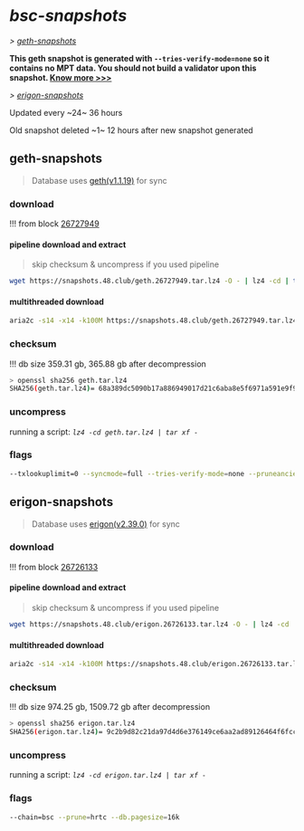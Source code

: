 # *bsc-snapshots*


*\> [geth-snapshots](#geth-snapshots)*

**This geth snapshot is generated with `--tries-verify-mode=none` so it contains no MPT data. You should not build a validator upon this snapshot. [Know more >>>](https://github.com/bnb-chain/bsc/pull/926)**

*\> [erigon-snapshots](#erigon-snapshots)*

Updated every ~24~ 36 hours

Old snapshot deleted ~1~ 12 hours after new snapshot generated

## geth-snapshots


> Database uses [geth(v1.1.19)](https://github.com/bnb-chain/bsc/releases/tag/v1.1.19) for sync


### download

<!-- begin_geth -->

!!! from block [26727949](https://bscscan.com/block/26727949)

#### pipeline download and extract
> skip checksum & uncompress if you used pipeline
```bash
wget https://snapshots.48.club/geth.26727949.tar.lz4 -O - | lz4 -cd | tar xf -
```

#### multithreaded download

```bash
aria2c -s14 -x14 -k100M https://snapshots.48.club/geth.26727949.tar.lz4 -o geth.tar.lz4
```


### checksum

!!! db size 359.31 gb, 365.88 gb after decompression
```bash
> openssl sha256 geth.tar.lz4
SHA256(geth.tar.lz4)= 68a389dc5090b17a886949017d21c6aba8e5f6971a591e9f9c972ab2a48fb873
```

<!-- end_geth -->

### uncompress


running a script: _`lz4 -cd geth.tar.lz4 | tar xf -`_


### flags


```bash
--txlookuplimit=0 --syncmode=full --tries-verify-mode=none --pruneancient=true --diffblock=5000
```


## erigon-snapshots


> Database uses [erigon(v2.39.0)](https://github.com/ledgerwatch/erigon/releases/tag/v2.39.0) for sync


### download

<!-- begin_erigon -->

!!! from block [26726133](https://bscscan.com/block/26726133)

#### pipeline download and extract
> skip checksum & uncompress if you used pipeline
```bash
wget https://snapshots.48.club/erigon.26726133.tar.lz4 -O - | lz4 -cd | tar xf -
```

#### multithreaded download

```bash
aria2c -s14 -x14 -k100M https://snapshots.48.club/erigon.26726133.tar.lz4 -o erigon.tar.lz4
```


### checksum

!!! db size 974.25 gb, 1509.72 gb after decompression
```bash
> openssl sha256 erigon.tar.lz4
SHA256(erigon.tar.lz4)= 9c2b9d82c21da97d4d6e376149ce6aa2ad89126464f6fcc111818708a72e04f8
```

<!-- end_erigon -->


### uncompress


running a script: _`lz4 -cd erigon.tar.lz4 | tar xf -`_


### flags


```bash
--chain=bsc --prune=hrtc --db.pagesize=16k
```
